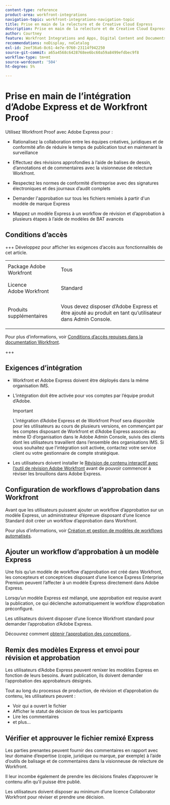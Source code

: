 ```yaml
---
content-type: reference
product-area: workfront-integrations
navigation-topic: workfront-integrations-navigation-topic
title: Prise en main de la relecture et de Creative Cloud Express
description: Prise en main de la relecture et de Creative Cloud Express
author: Courtney
feature: Workfront Integrations and Apps, Digital Content and Documents
recommendations: noDisplay, noCatalog
exl-id: 2eef36a6-8c61-4e7e-9760-23114f942250
source-git-commit: a65a4568c6428768ee6bc60a59a8499efdbec9f8
workflow-type: tm+mt
source-wordcount: '504'
ht-degree: 5%

---
```


# Prise en main de l’intégration d’Adobe Express et de Workfront Proof

Utilisez Workfront Proof avec Adobe Express pour :

* Rationalisez la collaboration entre les équipes créatives, juridiques et de conformité afin de réduire le temps de publication tout en maintenant la surveillance

* Effectuez des révisions approfondies à l’aide de balises de dessin, d’annotations et de commentaires avec la visionneuse de relecture Workfront.

* Respectez les normes de conformité d’entreprise avec des signatures électroniques et des journaux d’audit complets


* Demander l&#39;approbation sur tous les fichiers remixés à partir d&#39;un modèle de marque Express

* Mappez un modèle Express à un workflow de révision et d’approbation à plusieurs étapes à l’aide de modèles de BAT avancés

## Conditions d’accès

+++ Développez pour afficher les exigences d’accès aux fonctionnalités de cet article.

<table style="table-layout:auto"> 
 <col> 
 <col> 
 <tbody> 
 <tr> 
   <td role="rowheader">Package Adobe Workfront</td> 
   <td> 
   <p>Tous</p> 
   </td> 
  </tr> 
  <tr> 
   <td role="rowheader">Licence Adobe Workfront</td> 
   <td> 
   <p>Standard </p> 
  </td> 
  </tr> 
  <tr> 
   <td role="rowheader">Produits supplémentaires</td> 
   <td> 
   <p> Vous devez disposer d’Adobe Express et être ajouté au produit en tant qu’utilisateur dans Admin Console. </p> </td> 
  </tr>
 </tbody> 
</table>

Pour plus d’informations, voir [Conditions d’accès requises dans la documentation Workfront](/help/quicksilver/administration-and-setup/add-users/access-levels-and-object-permissions/access-level-requirements-in-documentation.md).

+++

## Exigences d’intégration

* Workfront et Adobe Express doivent être déployés dans la même organisation IMS.

* L’intégration doit être activée pour vos comptes par l’équipe produit d’Adobe.

  >[!IMPORTANT]
  >
  >L’intégration d’Adobe Express et de Workfront Proof sera disponible pour les utilisateurs au cours de plusieurs versions, en commençant par les comptes disposant de Workfront et d’Adobe Express associés au même ID d’organisation dans le Adobe Admin Console, suivis des clients dont les utilisateurs travaillent dans l’ensemble des organisations IMS. Si vous souhaitez que l’intégration soit activée, contactez votre service client ou votre gestionnaire de compte stratégique.

* Les utilisateurs doivent installer le [Révision de contenu interactif avec l’outil de révision Adobe Workfront](/help/quicksilver/review-and-approve-work/proofing/reviewing-proofs-within-workfront/review-a-proof/review-proof-in-web-viewer-extension.md) avant de pouvoir commencer à réviser les brouillons dans Adobe Express.


## Configuration de workflows d’approbation dans Workfront

Avant que les utilisateurs puissent ajouter un workflow d’approbation sur un modèle Express, un administrateur d’épreuve disposant d’une licence Standard doit créer un workflow d’approbation dans Workfront.

Pour plus d’informations, voir [Création et gestion de modèles de workflows automatisés](/help/quicksilver/administration-and-setup/manage-workfront/configure-proofing/create-manage-automated-workflow-templates.md).

## Ajouter un workflow d’approbation à un modèle Express

Une fois qu’un modèle de workflow d’approbation est créé dans Workfront, les concepteurs et conceptrices disposant d’une licence Express Enterprise Premium peuvent l’affecter à un modèle Express directement dans Adobe Express.

Lorsqu’un modèle Express est mélangé, une approbation est requise avant la publication, ce qui déclenche automatiquement le workflow d’approbation préconfiguré.

Les utilisateurs doivent disposer d’une licence Workfront standard pour demander l’approbation d’Adobe Express.

Découvrez comment [&#x200B; obtenir l’approbation des conceptions &#x200B;](https://helpx.adobe.com/express/web/share-and-publish/share-and-collaborate/request-approval.html).


## Remix des modèles Express et envoi pour révision et approbation

Les utilisateurs d’Adobe Express peuvent remixer les modèles Express en fonction de leurs besoins. Avant publication, ils doivent demander l’approbation des approbateurs désignés.

Tout au long du processus de production, de révision et d’approbation du contenu, les utilisateurs peuvent :

* Voir qui a ouvert le fichier
* Afficher le statut de décision de tous les participants
* Lire les commentaires
* et plus...

<!--Learn how to get approval on designs.   
need link to help article-->

## Vérifier et approuver le fichier remixé Express

Les parties prenantes peuvent fournir des commentaires en rapport avec leur domaine d’expertise (copie, juridique ou marque, par exemple) à l’aide d’outils de balisage et de commentaires dans la visionneuse de relecture de Workfront.

Il leur incombe également de prendre les décisions finales d’approuver le contenu afin qu’il puisse être publié.

Les utilisateurs doivent disposer au minimum d’une licence Collaborator Workfront pour réviser et prendre une décision.
